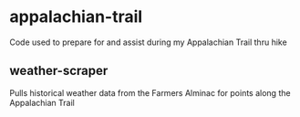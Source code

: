 # appalachian-trail
Code used to prepare for and assist during my Appalachian Trail thru hike

## weather-scraper
Pulls historical weather data from the Farmers Alminac for points along the Appalachian Trail

